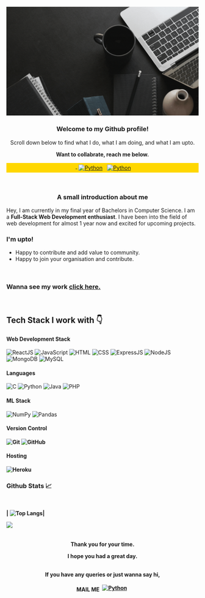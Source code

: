 
<div>
<p>
    <img src="Hey.gif" alt="error" />
</p>

<h3 align="center"><strong>Welcome to my Github profile!</strong></h3>
<p align="center">Scroll down below to find what I do, what I am doing, and what I am upto.</p>
<p align="center"><strong>Want to collabrate, reach me below.</strong></p>
<p align="center" style="background-color:gold;">
 <a href="https://github.com/bhagat121" target="_blank" rel="noopener noreferrer"> <img src="https://cdn-icons-png.flaticon.com/512/25/25231.png" alt="" height="40" style="vertical-align:top; margin:4px"> </a>
 <a href="https://www.linkedin.com/in/rajdeep-bhagat-b94866216/" target="_blank" rel="noopener noreferrer"> <img src="https://cdn.jsdelivr.net/npm/simple-icons@v3/icons/linkedin.svg" alt="Python" height="40" style="vertical-align:top; margin:4px"></a>
 <a href="mailto:rajdeepb3300@gmail.com"> <img src="https://cdn.jsdelivr.net/npm/simple-icons@v3/icons/gmail.svg" alt="Python" height="40" style="vertical-align:top; margin:4px"></a>
</p>
</div>

<br />
<h3 align="center"><strong>A small introduction about me</strong></h3>
<p>Hey, I am currently in my final year of Bachelors in Computer Science. I am a <strong>Full-Stack Web Development enthusiast</strong>. I have been into the field of web development for almost 1 year now and excited for upcoming projects.</p>

 <h3><strong>I'm upto!</strong></h3>
<ul>
   <li>Happy to contribute and add value to community.</li>
   <li>Happy to join your organisation and contribute.</li>
</ul>
<br />
<h3><strong>Wanna see my work</strong> <a href="https://sleepy-atoll-13084.herokuapp.com">click here.</a></h3>
<br />
<h2><strong>Tech Stack I work with 👇</strong></h2>
<h4><b>Web Development Stack</b></h4>

![ReactJS](https://img.shields.io/badge/ReactJS-61DAFB?&style=for-the-badge&logo=react&logoColor=white&style=plastic) ![JavaScript](https://img.shields.io/badge/JavaScript-F7DF1E?style=for-the-badge&logo=javascript&logoColor=white&style=plastic) ![HTML](https://img.shields.io/badge/HTML5-E34F26?style=for-the-badge&logo=html5&logoColor=white&style=plastic) ![CSS](https://img.shields.io/badge/CSS-239120?&style=for-the-badge&logo=css3&logoColor=white&style=plastic)  ![ExpressJS](https://img.shields.io/badge/Express.js-404D59?style=for-the-badge&style=plastic) ![NodeJS](https://img.shields.io/badge/Node.js-43853D?style=for-the-badge&logo=node.js&logoColor=white&style=plastic&style=plastic) ![MongoDB](https://img.shields.io/badge/MongoDB-4EA94B?style=for-the-badge&logo=mongodb&logoColor=white&style=plastic) ![MySQL](https://img.shields.io/badge/Mysql-000000.svg?style=for-the-badge&logo=mysql&logoColor=white&style=plastic)

<h4><b>Languages</b></h4>

![C](https://img.shields.io/badge/c-%2300599C.svg?style=for-the-badge&logo=c&logoColor=white&style=plastic) ![Python](https://img.shields.io/badge/Python-3670A0?style=for-the-badge&logo=python&logoColor=ffdd54&style=plastic) ![Java](https://img.shields.io/badge/Java-ED8B00?style=for-the-badge&logo=java&logoColor=white&style=plastic) ![PHP](https://img.shields.io/badge/PHP-%23777BB4.svg?style=for-the-badge&logo=php&logoColor=white&style=plastic) 

<h4><b>ML Stack</b></h4>

 ![NumPy](https://img.shields.io/badge/Numpy-%23013243.svg?style=for-the-badge&logo=numpy&logoColor=white&style=plastic)  ![Pandas](https://img.shields.io/badge/Pandas-%23150458.svg?style=for-the-badge&logo=pandas&logoColor=white&style=plastic)

<h4><b>Version Control</h4>

![Git](https://img.shields.io/badge/Git-%23F05033.svg?style=for-the-badge&logo=git&logoColor=white&style=plastic)  ![GitHub](https://img.shields.io/badge/Github-%23121011.svg?style=for-the-badge&logo=github&logoColor=white&style=plastic) 

<h4><b>Hosting</b></h4>

![Heroku](https://img.shields.io/badge/Heroku-%23430098.svg?style=for-the-badge&logo=heroku&logoColor=white&style=plastic)


<div>
<h3><b>Github Stats 📈</b></h3>
<br />

| ![Top Langs](https://github-readme-stats.vercel.app/api/top-langs/?username=bhagat121&layout=compact)|


<img class="p" src="https://activity-graph.herokuapp.com/graph?username=bhagat121&theme=react-dark" />

<br />
<br />
<div align="center">
   <p><b>Thank you for your time.</b></p>
     I hope you had a great day.
   <br><br>
   <p align="center">If you have any queries or just wanna say hi,</p>
    <p align="center"><b>MAIL ME</b>     
       <a href="mailto:rajdeepb3300@gmail.com"> <img src="https://static1.anpoimages.com/wordpress/wp-content/uploads/2020/10/06/icon-google-gmail-new.png?q=50&fit=crop&w=750&dpr=1.5" alt="Python" height="15" style="vertical-align:bottom; margin:4px"></a></p>
</div>




